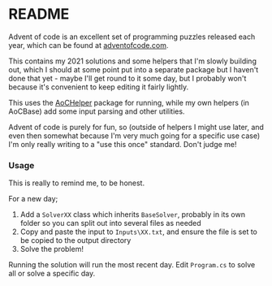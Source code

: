 # README

Advent of code is an excellent set of programming puzzles released each year, which can be found at [adventofcode.com](https://adventofcode.com).

This contains my 2021 solutions and some helpers that I'm slowly building out, which I should at some point put into a separate package but I haven't done that yet - maybe I'll get round to it some day, but I probably won't because it's convenient to keep editing it fairly lightly.

This uses the [AoCHelper](https://github.com/eduherminio/AoCHelper) package for running, while my own helpers (in AoCBase) add some input parsing and other utilities.

Advent of code is purely for fun, so (outside of helpers I might use later, and even then somewhat because I'm very much going for a specific use case) I'm only really writing to a "use this once" standard. Don't judge me!

### Usage

This is really to remind me, to be honest.

For a new day;
1. Add a `SolverXX` class which inherits `BaseSolver`, probably in its own folder so you can split out into several files as needed
2. Copy and paste the input to `Inputs\XX.txt`, and ensure the file is set to be copied to the output directory
3. Solve the problem!

Running the solution will run the most recent day. Edit `Program.cs` to solve all or solve a specific day.